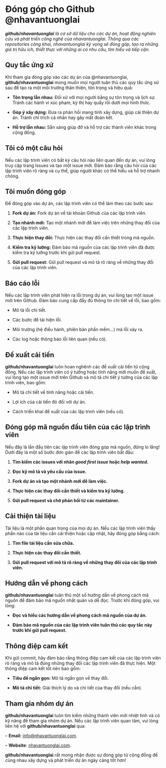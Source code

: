 # Đóng góp cho Github @nhavantuonglai

_**github/nhavantuonglai** là cơ sở dữ liệu cho các dự án, hoạt động nghiên cứu và phát triển công nghệ của nhavantuonglai. Thông qua các repositories công khai, nhavantuonglai kỳ vọng sẽ đóng góp, tạo ra những giá trị hữu ích, thiết thực với những ai có nhu cầu, tìm hiểu và tiếp cận._

## Quy tắc ứng xử

Khi tham gia đóng góp vào các dự án của @nhavantuonglai, **github/nhavantuonglai** mong muốn mọi người tuân thủ các quy tắc ứng xử sau để tạo ra một môi trường thân thiện, tôn trọng và hiệu quả:

- **Tôn trọng lẫn nhau:** Đối xử với mọi người bằng sự tôn trọng và lịch sự. Tránh các hành vi xúc phạm, kỳ thị hay quấy rối dưới mọi hình thức.

- **Góp ý xây dựng:** Đưa ra phản hồi mang tính xây dựng, giúp cải thiện dự án. Tránh chỉ trích cá nhân hay gây mất đoàn kết.

- **Hỗ trợ lẫn nhau:** Sẵn sàng giúp đỡ và hỗ trợ các thành viên khác trong cộng đồng.

## Tôi có một câu hỏi

Nếu các lập trình viên có bất kỳ câu hỏi nào liên quan đến dự án, vui lòng truy cập trang Issues và tạo một issue mới. Đảm bảo rằng câu hỏi của các lập trình viên rõ ràng và cụ thể, giúp người khác có thể hiểu và hỗ trợ nhanh chóng.

## Tôi muốn đóng góp

Để đóng góp vào dự án, các lập trình viên có thể làm theo các bước sau:

1. **Fork dự án:** Fork dự án về tài khoản Github của các lập trình viên.

2. **Tạo nhánh mới:** Tạo một nhánh mới để làm việc trên những thay đổi của các lập trình viên.

3. **Thực hiện thay đổi:** Thực hiện các thay đổi cần thiết trong mã nguồn.

4. **Kiểm tra kỹ lưỡng:** Đảm bảo mã nguồn của các lập trình viên đã được kiểm tra kỹ lưỡng trước khi gửi pull request.

5. **Gửi pull request:** Gửi pull request và mô tả rõ ràng về những thay đổi của các lập trình viên.

## Báo cáo lỗi

Nếu các lập trình viên phát hiện ra lỗi trong dự án, vui lòng tạo một issue mới trên Github. Đảm bảo cung cấp đầy đủ thông tin chi tiết về lỗi, bao gồm:

- Mô tả lỗi chi tiết.

- Các bước để tái hiện lỗi.

- Môi trường (hệ điều hành, phiên bản phần mềm…) mà lỗi xảy ra.

- Các log hoặc thông báo lỗi liên quan (nếu có).

## Đề xuất cải tiến

**github/nhavantuonglai** luôn hoan nghênh các đề xuất cải tiến từ cộng đồng. Nếu các lập trình viên có ý tưởng hoặc tính năng mới muốn đề xuất, vui lòng tạo một issue mới trên Github và mô tả chi tiết ý tưởng của các lập trình viên, bao gồm:

- Mô tả chi tiết về tính năng hoặc cải tiến.

- Lợi ích của cải tiến đó đối với dự án.

- Cách triển khai đề xuất của các lập trình viên (nếu có).

## Đóng góp mã nguồn đầu tiên của các lập trình viên

Nếu đây là lần đầu tiên các lập trình viên đóng góp mã nguồn, đừng lo lắng! Dưới đây là một số bước đơn giản để các lập trình viên bắt đầu:

1. **Tìm kiếm các issues với nhãn _good first issue_ hoặc _help wanted_.**

2. **Đọc kỹ mô tả và yêu cầu của issue.**

3. **Fork dự án và tạo một nhánh mới để làm việc.**

4. **Thực hiện các thay đổi cần thiết và kiểm tra kỹ lưỡng.**

5. **Gửi pull request và chờ phản hồi từ các maintainer.**

## Cải thiện tài liệu

Tài liệu là một phần quan trọng của mọi dự án. Nếu các lập trình viên thấy phần nào của tài liệu cần cải thiện hoặc cập nhật, hãy đóng góp bằng cách:

1. **Tìm file tài liệu cần sửa chữa.**

2. **Thực hiện các thay đổi cần thiết.**

3. **Gửi pull request với mô tả rõ ràng về những thay đổi của các lập trình viên.**

## Hướng dẫn về phong cách

**github/nhavantuonglai** tuân thủ một số hướng dẫn về phong cách mã nguồn để đảm bảo mã nguồn nhất quán và dễ đọc. Trước khi đóng góp, vui lòng:

- **Đọc và hiểu các hướng dẫn về phong cách mã nguồn của dự án.**

- **Đảm bảo mã nguồn của các lập trình viên tuân thủ các quy tắc này trước khi gửi pull request.**

## Thông điệp cam kết

Khi gửi commit, hãy đảm bảo rằng thông điệp cam kết của các lập trình viên rõ ràng và mô tả đúng những thay đổi các lập trình viên đã thực hiện. Một thông điệp cam kết tốt nên bao gồm:

- **Tiêu đề ngắn gọn:** Mô tả ngắn gọn về thay đổi.

- **Mô tả chi tiết:** Giải thích lý do và chi tiết của thay đổi (nếu cần).

## Tham gia nhóm dự án

**github/nhavantuonglai** luôn tìm kiếm những thành viên mới nhiệt tình và có kỹ năng để tham gia nhóm dự án. Nếu các lập trình viên quan tâm, vui lòng liên hệ với **github/nhavantuonglai** qua:

– **Email:** [info@nhavantuonglai.com](mailto:info@nhavantuonglai.com).

– **Website**: [nhavantuonglai.com](https://nhavantuonglai.com/).

**github/nhavantuonglai** rất mong nhận được sự đóng góp từ cộng đồng để cùng nhau xây dựng và phát triển dự án ngày càng tốt hơn!